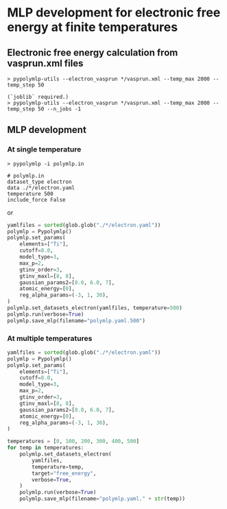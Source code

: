 # MLP development for electronic free energy at finite temperatures

## Electronic free energy calculation from vasprun.xml files
```shell
> pypolymlp-utils --electron_vasprun */vasprun.xml --temp_max 2000 --temp_step 50

(`joblib` required.)
> pypolymlp-utils --electron_vasprun */vasprun.xml --temp_max 2000 --temp_step 50 --n_jobs -1
```

## MLP development
### At single temperature
```shell
> pypolymlp -i polymlp.in

# polymlp.in
dataset_type electron
data ./*/electron.yaml
temperature 500
include_force False
```
or
```python
yamlfiles = sorted(glob.glob("./*/electron.yaml"))
polymlp = Pypolymlp()
polymlp.set_params(
    elements=["Ti"],
    cutoff=8.0,
    model_type=3,
    max_p=2,
    gtinv_order=3,
    gtinv_maxl=[8, 8],
    gaussian_params2=[0.0, 6.0, 7],
    atomic_energy=[0],
    reg_alpha_params=(-3, 1, 30),
)
polymlp.set_datasets_electron(yamlfiles, temperature=500)
polymlp.run(verbose=True)
polymlp.save_mlp(filename="polymlp.yaml.500")
```

### At multiple temperatures
```python
yamlfiles = sorted(glob.glob("./*/electron.yaml"))
polymlp = Pypolymlp()
polymlp.set_params(
    elements=["Ti"],
    cutoff=8.0,
    model_type=3,
    max_p=2,
    gtinv_order=3,
    gtinv_maxl=[8, 8],
    gaussian_params2=[0.0, 6.0, 7],
    atomic_energy=[0],
    reg_alpha_params=(-3, 1, 30),
)

temperatures = [0, 100, 200, 300, 400, 500]
for temp in temperatures:
    polymlp.set_datasets_electron(
        yamlfiles,
        temperature=temp,
        target="free_energy",
        verbose=True,
    )
    polymlp.run(verbose=True)
    polymlp.save_mlp(filename="polymlp.yaml." + str(temp))
```

